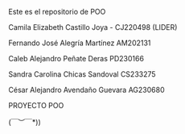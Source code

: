 Este es el repositorio de POO



Camila Elizabeth Castillo Joya - CJ220498 (LIDER)

Fernando José Alegría Martínez AM202131

Caleb Alejandro Peñate Deras PD230166

Sandra Carolina Chicas Sandoval CS233275

César Alejandro Avendaño Guevara AG230680


PROYECTO POO

\(￣︶￣*\))
